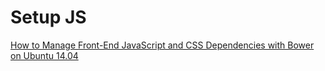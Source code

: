 # Setup JS

[How to Manage Front-End JavaScript and CSS Dependencies with Bower on Ubuntu 14.04](https://www.digitalocean.com/community/tutorials/how-to-manage-front-end-javascript-and-css-dependencies-with-bower-on-ubuntu-14-04)